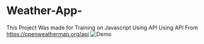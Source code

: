 # Weather-App-
This Project Was made for Training on Javascript Using API
Using API From https://openweathermap.org/api
![Demo](https://github.com/Amraboelmagdhussien/Weather-App-/assets/120594701/9dcd7bf9-991d-4f9b-a469-b58cd43b772e)
